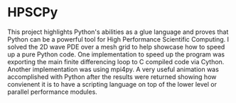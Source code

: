 HPSCPy
=======

This project highlights Python's abilities as a glue language and proves that Python can be a
powerful tool for High Performance Scientific Computing. I solved the 2D wave PDE over a mesh 
grid to help showcase how to speed up a pure Python code. One implementation to speed up the 
program was exporting the main finite differencing loop to C compiled code via Cython. Another 
implementation was using mpi4py. A very useful animation was accomplished with Python after 
the results were returned showing how convienent it is to have a scripting language on top of 
the lower level or parallel performance modules.

